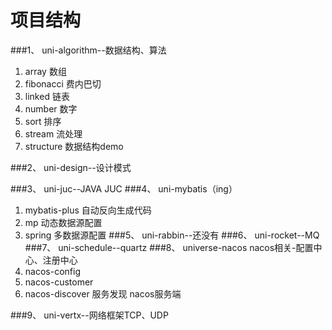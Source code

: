 
# 项目结构

###1、 uni-algorithm--数据结构、算法
1. array 数组
2. fibonacci 费内巴切
3. linked 链表
4. number 数字
5. sort 排序
6. stream 流处理
7. structure 数据结构demo

###2、 uni-design--设计模式

###3、 uni-juc--JAVA JUC 
###4、 uni-mybatis（ing）
1. mybatis-plus 自动反向生成代码
2. mp 动态数据源配置
3. spring 多数据源配置
###5、 uni-rabbin--还没有
###6、 uni-rocket--MQ
###7、 uni-schedule--quartz
###8、 universe-nacos nacos相关-配置中心、注册中心
1. nacos-config
2. nacos-customer
3. nacos-discover 服务发现 nacos服务端

###9、 uni-vertx--网络框架TCP、UDP

